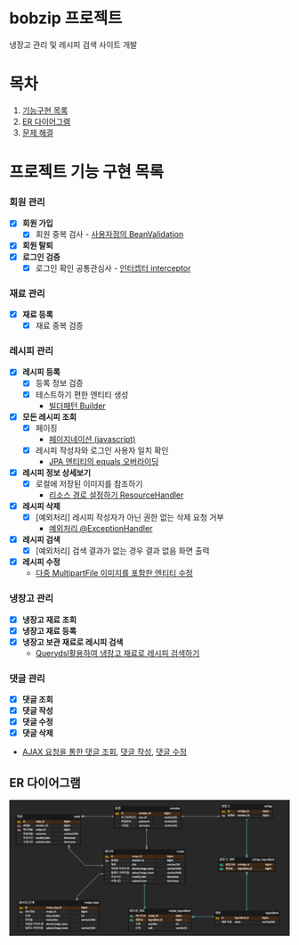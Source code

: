 # bobzip 프로젝트
냉장고 관리 및 레시피 검색 사이트 개발 


# 목차
1. [기능구현 목록](#기능구현-목록)
2. [ER 다이어그램](#er-다이어그램)
3. [문제 해결](#문제_해결)


# 프로젝트 기능 구현 목록

### 회원 관리
- [x] **회원 가입**
  - [x] 회원 중복 검사 - [사용자정의 BeanValidation](https://flowerdragon95.tistory.com/196)
- [x] **회원 탈퇴**
- [x] **로그인 검증**
  - [x] 로그인 확인 공통관심사 - [인터셉터 interceptor](https://flowerdragon95.tistory.com/197)

### 재료 관리
- [x] **재료 등록**
  - [x] 재료 중복 검증

### 레시피 관리
- [x] **레시피 등록**
  - [x] 등록 정보 검증
  - [x] 테스트하기 편한 엔티티 생성
    - [빌더패턴 Builder](https://flowerdragon95.tistory.com/195)
- [x] **모든 레시피 조회**
  - [x] 페이징
    - [페이지네이션 (javascript)](https://flowerdragon95.tistory.com/201)
  - [x] 레시피 작성자와 로그인 사용자 일치 확인 
    - [JPA 엔티티의 equals 오버라이딩](https://flowerdragon95.tistory.com/200)
- [x] **레시피 정보 상세보기**
  - [x] 로컬에 저장된 이미지를 참조하기 
    - [리소스 경로 설정하기 ResourceHandler](https://flowerdragon95.tistory.com/199)
- [x] **레시피 삭제**
  - [x] [예외처리] 레시피 작성자가 아닌 권한 없는 삭제 요청 거부
    - [예외처리 @ExceptionHandler]()
- [x] **레시피 검색**
  - [x] [예외처리] 검색 결과가 없는 경우 결과 없음 화면 출력
- [x] **레시피 수정** 
  - [다중 MultipartFile 이미지를 포함한 엔티티 수정](https://flowerdragon95.tistory.com/202)


### 냉장고 관리
- [x] **냉장고 재료 조회**
- [x] **냉장고 재료 등록**
- [x] **냉장고 보관 재료로 레시피 검색**
  - [Querydsl활용하여 냉장고 재료로 레시피 검색하기](https://flowerdragon95.tistory.com/207)

### 댓글 관리
- [x] **댓글 조회**
- [x] **댓글 작성**
- [x] **댓글 수정**
- [x] **댓글 삭제**
- [AJAX 요청을 통한 댓글 조회](https://flowerdragon95.tistory.com/204), [댓글 작성](https://flowerdragon95.tistory.com/205), [댓글 수정](https://flowerdragon95.tistory.com/206)


## ER 다이어그램
![img.png](img.png)
